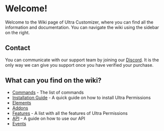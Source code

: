 # Welcome!
Welcome to the Wiki page of Ultra Customizer, where you can find all the information and documentation. You can navigate the wiki using the sidebar on the right.
<br>

## Contact
You can communicate with our support team by joining our [Discord](https://discord.gg/techscode). It is the only way we can give you support once you have verified your purchase.
<br>

## What can you find on the wiki?
 - [Commands](/wiki/overview) - The list of commands
 - [Installation Guide](/wiki/installation) - A quick guide on how to install Ultra Permissions
 - [Elements](/wiki/elements)
 - [Addons](/wiki/addons)
 - [Features](/wiki/features) - A list with all the features of Ultra Permissions
 - [API](/wiki/api) - A guide on how to use our API
 - [Events](/wiki/events)

